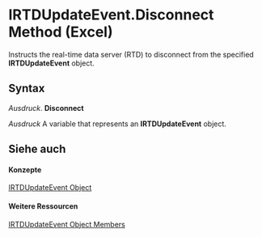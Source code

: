 
# IRTDUpdateEvent.Disconnect Method (Excel)

Instructs the real-time data server (RTD) to disconnect from the specified  **IRTDUpdateEvent** object.


## Syntax

 _Ausdruck_. **Disconnect**

 _Ausdruck_ A variable that represents an **IRTDUpdateEvent** object.


## Siehe auch


#### Konzepte


[IRTDUpdateEvent Object](8ac58d69-194b-e35a-44bc-7c0994b296ac.md)
#### Weitere Ressourcen


[IRTDUpdateEvent Object Members](http://msdn.microsoft.com/library/d28d0153-8a26-618a-2384-d81552362cb7%28Office.15%29.aspx)